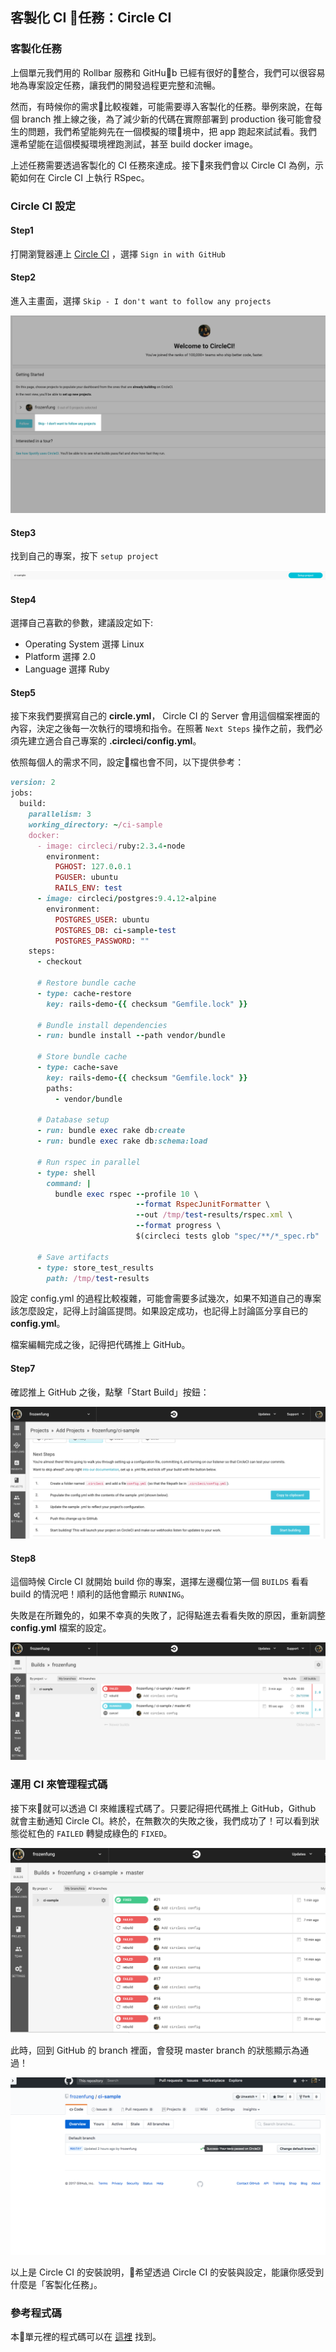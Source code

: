 ## 客製化 CI 任務：Circle CI

### 客製化任務

上個單元我們用的 Rollbar 服務和 GitHub 已經有很好的整合，我們可以很容易地為專案設定任務，讓我們的開發過程更完整和流暢。

然而，有時候你的需求比較複雜，可能需要導入客製化的任務。舉例來說，在每個 branch 推上線之後，為了減少新的代碼在實際部署到 production 後可能會發生的問題，我們希望能夠先在一個模擬的環境中，把 app 跑起來試試看。我們還希望能在這個模擬環境裡跑測試，甚至 build docker image。

上述任務需要透過客製化的 CI 任務來達成。接下來我們會以 Circle CI 為例，示範如何在 Circle CI 上執行 RSpec。

### Circle CI 設定

#### Step1

打開瀏覽器連上 [Circle CI](http://circleci.com/) ，選擇 `Sign in with GitHub`

####  Step2

進入主畫面，選擇 `Skip - I don't want to follow any projects`

![圖一](images/CI-0301.png)

#### Step3

找到自己的專案，按下 `setup project`

![圖二](images/CI-0302.png)

#### Step4

選擇自己喜歡的參數，建議設定如下:

- Operating System 選擇 Linux
- Platform 選擇 2.0
- Language 選擇 Ruby

#### Step5

接下來我們要撰寫自己的 **circle.yml**， Circle CI 的 Server 會用這個檔案裡面的內容，決定之後每一次執行的環境和指令。在照著 `Next Steps` 操作之前，我們必須先建立適合自己專案的 **.circleci/config.yml**。

依照每個人的需求不同，設定檔也會不同，以下提供參考：

```ruby
version: 2
jobs:
  build:
    parallelism: 3
    working_directory: ~/ci-sample
    docker:
      - image: circleci/ruby:2.3.4-node
        environment:
          PGHOST: 127.0.0.1
          PGUSER: ubuntu
          RAILS_ENV: test
      - image: circleci/postgres:9.4.12-alpine
        environment:
          POSTGRES_USER: ubuntu
          POSTGRES_DB: ci-sample-test
          POSTGRES_PASSWORD: ""
    steps:
      - checkout

      # Restore bundle cache
      - type: cache-restore
        key: rails-demo-{{ checksum "Gemfile.lock" }}

      # Bundle install dependencies
      - run: bundle install --path vendor/bundle

      # Store bundle cache
      - type: cache-save
        key: rails-demo-{{ checksum "Gemfile.lock" }}
        paths:
          - vendor/bundle

      # Database setup
      - run: bundle exec rake db:create
      - run: bundle exec rake db:schema:load

      # Run rspec in parallel
      - type: shell
        command: |
          bundle exec rspec --profile 10 \
                            --format RspecJunitFormatter \
                            --out /tmp/test-results/rspec.xml \
                            --format progress \
                            $(circleci tests glob "spec/**/*_spec.rb" | circleci tests split --split-by=timings)

      # Save artifacts
      - type: store_test_results
        path: /tmp/test-results

```

設定 config.yml 的過程比較複雜，可能會需要多試幾次，如果不知道自己的專案該怎麼設定，記得上討論區提問。如果設定成功，也記得上討論區分享自已的 **config.yml**。

檔案編輯完成之後，記得把代碼推上 GitHub。

#### Step7

確認推上 GitHub 之後，點擊「Start Build」按鈕：

![圖三](images/CI-0303.png)

#### Step8

這個時候 Circle CI 就開始 build 你的專案，選擇左邊欄位第一個 `BUILDS` 看看 build 的情況吧！順利的話他會顯示 `RUNNING`。

失敗是在所難免的，如果不幸真的失敗了，記得點進去看看失敗的原因，重新調整 **config.yml** 檔案的設定。

![圖四](images/CI-0304.png)

### 運用 CI 來管理程式碼

接下來就可以透過 CI 來維護程式碼了。只要記得把代碼推上 GitHub，Github 就會主動通知 Circle CI。終於，在無數次的失敗之後，我們成功了！可以看到狀態從紅色的 `FAILED` 轉變成綠色的 `FIXED`。

![圖五](images/CI-0305.png)

此時，回到 GitHub 的 branch 裡面，會發現 master branch 的狀態顯示為通過！

![圖六](images/CI-0306.png)

以上是 Circle CI 的安裝說明，希望透過 Circle CI 的安裝與設定，能讓你感受到什麼是「客製化任務」。

### 參考程式碼

本單元裡的程式碼可以在 [這裡](https://github.com/frozenfung/ci-sample) 找到。
